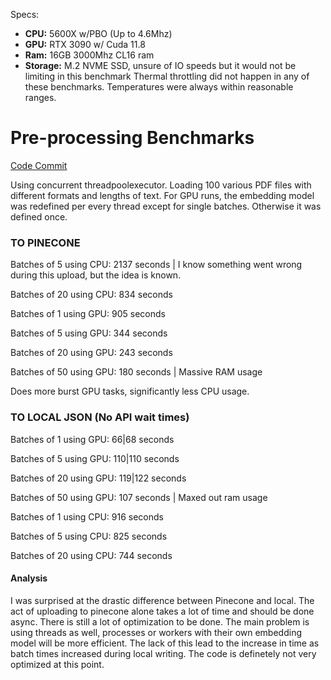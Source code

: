 Specs:
- **CPU:** 5600X w/PBO (Up to 4.6Mhz)
- **GPU:** RTX 3090 w/ Cuda 11.8
- **Ram:** 16GB 3000Mhz CL16 ram
- **Storage:** M.2 NVME SSD, unsure of IO speeds but it would not be limiting in this benchmark
Thermal throttling did not happen in any of these benchmarks. Temperatures were always within reasonable ranges.

# Pre-processing Benchmarks
[Code Commit](https://github.com/Eurphus/Vector-DB-Testing/tree/0b88a65250776860a0efa5c4af21b6e9624759c4)

Using concurrent threadpoolexecutor. Loading 100 various PDF files with different formats and lengths of text.
For GPU runs, the embedding model was redefined per every thread except for single batches. Otherwise it was defined once.

### TO PINECONE
Batches of 5 using CPU: 2137 seconds | I know something went wrong during this upload, but the idea is known.

Batches of 20 using CPU: 834 seconds

Batches of 1 using GPU: 905 seconds

Batches of 5 using GPU: 344 seconds

Batches of 20 using GPU: 243 seconds

Batches of 50 using GPU: 180 seconds | Massive RAM usage

Does more burst GPU tasks, significantly less CPU usage.

### TO LOCAL JSON (No API wait times)

Batches of 1 using GPU: 66|68 seconds

Batches of 5 using GPU: 110|110 seconds

Batches of 20 using GPU: 119|122 seconds

Batches of 50 using GPU: 107 seconds | Maxed out ram usage

Batches of 1 using CPU: 916 seconds

Batches of 5 using CPU: 825 seconds

Batches of 20 using CPU: 744 seconds

#### Analysis
I was surprised at the drastic difference between Pinecone and local. The act of uploading to pinecone alone takes a lot of time and should be done async. There is still a lot of optimization to be done. The main problem is using threads as well, processes or workers with their own embedding model will be more efficient. The lack of this lead to the increase in time as batch times increased during local writing.
The code is definetely not very optimized at this point.
